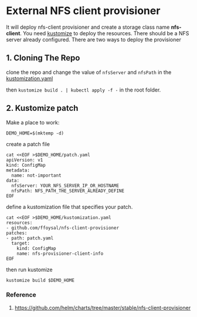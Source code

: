 # External NFS client provisioner

It will deploy nfs-client provisioner and create a storage class name **nfs-client**. You need [kustomize](https://kustomize.io/) to deploy the resources. There should be a NFS server already configured. There are two ways to deploy the provisioner

## 1. Cloning The Repo

clone the repo and change the value of `nfsServer` and `nfsPath` in the [kustomization.yaml](resources/kustomization.yaml)

then `kustomize build . | kubectl apply -f -` in the root folder.

## 2. Kustomize patch

Make a place to work:

```console
DEMO_HOME=$(mktemp -d)
```

create a patch file

```console
cat <<EOF >$DEMO_HOME/patch.yaml
apiVersion: v1
kind: ConfigMap
metadata:
  name: not-important
data:
  nfsServer: YOUR_NFS_SERVER_IP_OR_HOSTNAME
  nfsPath: NFS_PATH_THE_SERVER_ALREADY_DEFINE
EOF
```

define a kustomization file that specifies your patch.

```console
cat <<EOF >$DEMO_HOME/kustomization.yaml
resources:
- github.com/ffoysal/nfs-client-provisioner
patches:
- path: patch.yaml
  target:
    kind: ConfigMap
    name: nfs-provisioner-client-info
EOF
```

then run kustomize

```console
kustomize build $DEMO_HOME
```

### Reference

1. https://github.com/helm/charts/tree/master/stable/nfs-client-provisioner
